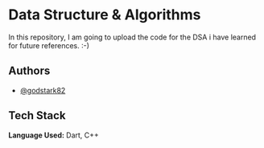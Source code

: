 
# Data Structure & Algorithms

In this repository, I am going to upload the code for the DSA i have learned for future references. :-)


## Authors

- [@godstark82](https://www.github.com/godstark82)


## Tech Stack

**Language Used:** Dart, C++


